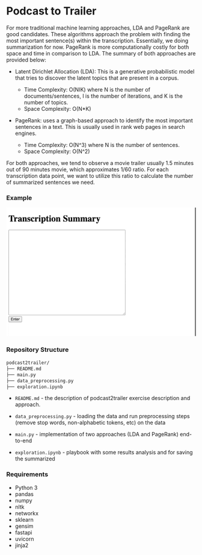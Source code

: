 # Podcast to Trailer 

For more traditional machine learning approaches, LDA and PageRank are good candidates. These algorithms approach the problem with finding the most important sentence(s) within the transcription. Essentially, we doing summarization for now. PageRank is more computationally costly for both space and time in comparison to LDA. The summary of both approaches are provided below:

- Latent Dirichlet Allocation (LDA): This is a generative probabilistic model that tries to discover the latent topics that are present in a corpus. 
    - Time Complexity: O(NIK) where N is the number of documents/sentences, I is the number of iterations, and K is the number of topics.
    - Space Complexity: O(N\*K) 

- PageRank: uses a graph-based approach to identify the most important sentences in a text. This is usually used in rank web pages in search engines. 
    - Time Complexity: O(N^3) where N is the number of sentences.
    - Space Complexity: O(N^2) 

For both approaches, we tend to observe a movie trailer usually 1.5 minutes out of 90 minutes movie, which approximates 1/60 ratio. For each transcription data point, we want to utilize this ratio to calculate the number of summarized sentences we need. 

### Example

![](https://github.com/HuyTu7/podcast2trailer/blob/main/recording.gif)


###  Repository Structure
```
podcast2trailer/
├── README.md
├── main.py
├── data_preprocessing.py
├── exploration.ipynb
```
* `README.md` - the description of podcast2trailer exercise description and approach. 

* `data_preprocessing.py` - loading the data and run preprocessing steps (remove stop words, non-alphabetic tokens, etc) on the data 

* `main.py` - implementation of two approaches (LDA and PageRank) end-to-end

* `exploration.ipynb` - playbook with some results analysis and for saving the summarized  


### Requirements
- Python 3
- pandas
- numpy
- nltk
- networkx
- sklearn
- gensim
- fastapi
- uvicorn
- jinja2
